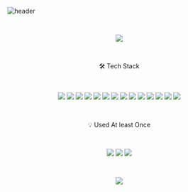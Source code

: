 ![header](https://capsule-render.vercel.app/api?type=soft&color=DF7861&height=150&section=header&text=Jay%20Kim&fontSize=90&rotate=-10&descAlignY=20&fontColor=FCF8E8&animation=fadeIn)

<br />

<p align="center"><a href="https://cyan-leech-405.notion.site/3e47f01b4ec5409f87e18a3d513f3179" target="_blank"><img src="https://img.shields.io/badge/blog-DF7861?style=for-the-badge&logo=Notion&logoColor=white"></a></p> 

<br/>
<p align="center">🛠️ Tech Stack</p> 
<br/>

<p align="center"><img src="https://img.shields.io/badge/HTML5-E34F26?style=for-the-badge&logo=HTML5&logoColor=white"> <img src="https://img.shields.io/badge/CSS3-1572B6?style=for-the-badge&logo=CSS3&logoColor=white"> <img src="https://img.shields.io/badge/JavaScript-F7DF1E?style=for-the-badge&logo=JavaScript&logoColor=white"> <img src="https://img.shields.io/badge/Node.js-339933?style=for-the-badge&logo=Node.js&logoColor=white"> <img src="https://img.shields.io/badge/Express-000000?style=for-the-badge&logo=Express&logoColor=white">   
<img src="https://img.shields.io/badge/TypeScript-3178C6?style=for-the-badge&logo=TypeScript&logoColor=white">  
<img src="https://img.shields.io/badge/React-61DAFB?style=for-the-badge&logo=React&logoColor=white"> <img src="https://img.shields.io/badge/Next.js-000000?style=for-the-badge&logo=Next.js&logoColor=white"> <img src="https://img.shields.io/badge/Redux-764ABC?style=for-the-badge&logo=Redux&logoColor=white"> <img src="https://img.shields.io/badge/Recoil-000000?style=for-the-badge&logo=Recoil&logoColor=white">   
<img src="https://img.shields.io/badge/Firebase-FFCA28?style=for-the-badge&logo=Firebase&logoColor=white">   <img src="https://img.shields.io/badge/MongoDB-47A248?style=for-the-badge&logo=MongoDB&logoColor=white"> <img src="https://img.shields.io/badge/Storybook-FF4785?style=for-the-badge&logo=Storybook&logoColor=white"> <img src="https://img.shields.io/badge/TailwindCSS-06B6D4?style=for-the-badge&logo=TailwindCSS&logoColor=white"> 
</p>

<br/>
<p align="center">💡 Used At least Once</p>  
<br/>

<p align="center"><img src="https://img.shields.io/badge/Java-3a75b0?style=for-the-badge&logo=Java&logoColor=white"> <img src="https://img.shields.io/badge/Python-3776AB?style=for-the-badge&logo=Python&logoColor=white"> <img src="https://img.shields.io/badge/Linux-FCC624?style=for-the-badge&logo=Linux&logoColor=white"></p>

<br/>
<p align="center">
<img src="https://github-readme-stats.vercel.app/api?username=jaykiim&show_icons=true&theme=moltack"/>
<br/>
